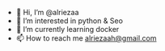 - 👋 Hi, I’m @alriezaa
- 👀 I’m interested in python & Seo 
- 🌱 I’m currently learning docker 
- 📫 How to reach me alriezaah@gmail.com

<!---
alriezaa/alriezaa is a ✨ special ✨ repository because its `README.md` (this file) appears on your GitHub profile.
You can click the Preview link to take a look at your changes.
--->
